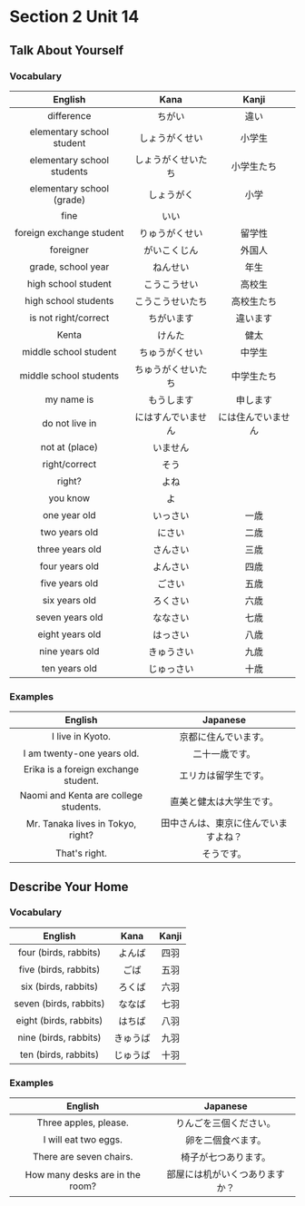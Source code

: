 # Section 2 Unit 14
## Talk About Yourself
### Vocabulary
| English | Kana | Kanji |
|:-------:|:----:|:-----:|
| difference | ちがい | 違い |
| elementary school student | しょうがくせい | 小学生 |
| elementary school students | しょうがくせいたち | 小学生たち |
| elementary school (grade) | しょうがく | 小学 |
| fine | いい | |
| foreign exchange student | りゅうがくせい | 留学性 |
| foreigner | がいこくじん | 外国人 |
| grade, school year | ねんせい | 年生 |
| high school student | こうこうせい | 高校生 |
| high school students | こうこうせいたち | 高校生たち |
| is not right/correct | ちがいます | 違います |
| Kenta | けんた | 健太 |
| middle school student | ちゅうがくせい | 中学生 |
| middle school students | ちゅうがくせいたち | 中学生たち |
| my name is | もうします | 申します |
| do not live in | にはすんでいません | には住んでいません |
| not at (place) | いません | |
| right/correct | そう | |
| right? | よね | |
| you know | よ | |
| one year old | いっさい | 一歳 |
| two years old | にさい | 二歳 |
| three years old | さんさい | 三歳 |
| four years old | よんさい | 四歳 |
| five years old | ごさい | 五歳 |
| six years old | ろくさい | 六歳 |
| seven years old | ななさい | 七歳 |
| eight years old | はっさい | 八歳 |
| nine years old | きゅうさい | 九歳 |
| ten years old | じゅっさい | 十歳 |

### Examples
| English | Japanese |
|:-------:|:--------:|
| I live in Kyoto. | 京都に住んでいます。 |
| I am twenty-one years old. | 二十一歳です。 |
| Erika is a foreign exchange student. | エリカは留学生です。 |
| Naomi and Kenta are college students. | 直美と健太は大学生です。 |
| Mr. Tanaka lives in Tokyo, right? | 田中さんは、東京に住んでいますよね？ |
| That's right. | そうです。 |

## Describe Your Home
### Vocabulary
| English | Kana | Kanji |
|:-------:|:----:|:-----:|
| four (birds, rabbits) | よんば | 四羽 |
| five (birds, rabbits) | ごば | 五羽 |
| six (birds, rabbits) | ろくば | 六羽 |
| seven (birds, rabbits) | ななば | 七羽 |
| eight (birds, rabbits) | はちば | 八羽 |
| nine (birds, rabbits) | きゅうば | 九羽 |
| ten (birds, rabbits) | じゅうば | 十羽 |

### Examples
| English | Japanese |
|:-------:|:--------:|
| Three apples, please. | りんごを三個ください。 |
| I will eat two eggs. | 卵を二個食べます。 |
| There are seven chairs. | 椅子が七つあります。 |
| How many desks are in the room? | 部屋には机がいくつありますか？ |
